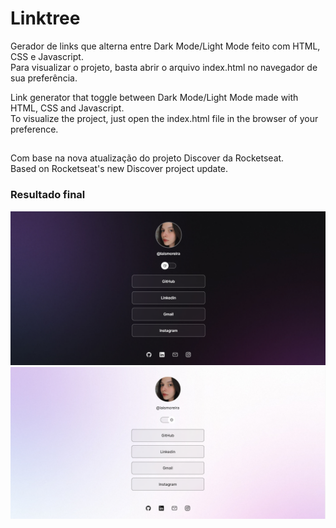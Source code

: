 # Linktree
Gerador de links que alterna entre Dark Mode/Light Mode feito com HTML, CSS e Javascript. <br>
Para visualizar o projeto, basta abrir o arquivo index.html no navegador de sua preferência. 

Link generator that toggle between Dark Mode/Light Mode made with HTML, CSS and Javascript. <br>
To visualize the project, just open the index.html file in the browser of your preference.

##
Com base na nova atualização do projeto Discover da Rocketseat. <br>
Based on Rocketseat's new Discover project update.

### Resultado final
<img src="assets/dark-mode.png" alt="Linktree"/>
<br>
<img src="assets/light-mode.png" alt="Linktree"/>


